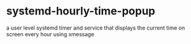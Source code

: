 # systemd-hourly-time-popup
a user level systemd timer and service that displays the current time on screen every hour using xmessage
